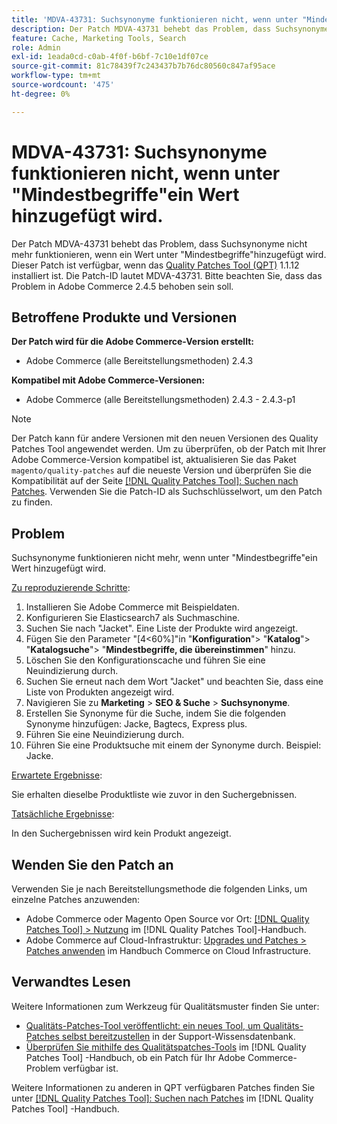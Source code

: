 ```yaml
---
title: 'MDVA-43731: Suchsynonyme funktionieren nicht, wenn unter "Mindestbegriffe"ein Wert hinzugefügt wird.'
description: Der Patch MDVA-43731 behebt das Problem, dass Suchsynonyme nicht mehr funktionieren, wenn ein Wert unter "Mindestbegriffe"hinzugefügt wird. Dieser Patch ist verfügbar, wenn das [Quality Patches Tool (QPT)](https://experienceleague.adobe.com/en/docs/commerce-knowledge-base/kb/announcements/commerce-announcements/magento-quality-patches-released-new-tool-to-self-serve-quality-patches) 1.1.12 installiert ist. Die Patch-ID lautet MDVA-43731. Bitte beachten Sie, dass das Problem in Adobe Commerce 2.4.5 behoben sein soll.
feature: Cache, Marketing Tools, Search
role: Admin
exl-id: 1eada0cd-c0ab-4f0f-b6bf-7c10e1df07ce
source-git-commit: 81c78439f7c243437b7b76dc80560c847af95ace
workflow-type: tm+mt
source-wordcount: '475'
ht-degree: 0%

---
```


# MDVA-43731: Suchsynonyme funktionieren nicht, wenn unter &quot;Mindestbegriffe&quot;ein Wert hinzugefügt wird.

Der Patch MDVA-43731 behebt das Problem, dass Suchsynonyme nicht mehr funktionieren, wenn ein Wert unter &quot;Mindestbegriffe&quot;hinzugefügt wird. Dieser Patch ist verfügbar, wenn das [Quality Patches Tool (QPT)](https://experienceleague.adobe.com/en/docs/commerce-knowledge-base/kb/announcements/commerce-announcements/magento-quality-patches-released-new-tool-to-self-serve-quality-patches) 1.1.12 installiert ist. Die Patch-ID lautet MDVA-43731. Bitte beachten Sie, dass das Problem in Adobe Commerce 2.4.5 behoben sein soll.

## Betroffene Produkte und Versionen

**Der Patch wird für die Adobe Commerce-Version erstellt:**

* Adobe Commerce (alle Bereitstellungsmethoden) 2.4.3

**Kompatibel mit Adobe Commerce-Versionen:**

* Adobe Commerce (alle Bereitstellungsmethoden) 2.4.3 - 2.4.3-p1

>[!NOTE]
>
>Der Patch kann für andere Versionen mit den neuen Versionen des Quality Patches Tool angewendet werden. Um zu überprüfen, ob der Patch mit Ihrer Adobe Commerce-Version kompatibel ist, aktualisieren Sie das Paket `magento/quality-patches` auf die neueste Version und überprüfen Sie die Kompatibilität auf der Seite [[!DNL Quality Patches Tool]: Suchen nach Patches](https://experienceleague.adobe.com/en/docs/commerce-knowledge-base/kb/announcements/commerce-announcements/magento-quality-patches-released-new-tool-to-self-serve-quality-patches). Verwenden Sie die Patch-ID als Suchschlüsselwort, um den Patch zu finden.

## Problem

Suchsynonyme funktionieren nicht mehr, wenn unter &quot;Mindestbegriffe&quot;ein Wert hinzugefügt wird.

<u>Zu reproduzierende Schritte</u>:

1. Installieren Sie Adobe Commerce mit Beispieldaten.
1. Konfigurieren Sie Elasticsearch7 als Suchmaschine.
1. Suchen Sie nach &quot;Jacket&quot;. Eine Liste der Produkte wird angezeigt.
1. Fügen Sie den Parameter &quot;[4&lt;60%]&quot;in &quot;**Konfiguration**&quot;> &quot;**Katalog**&quot;> &quot;**Katalogsuche**&quot;> &quot;**Mindestbegriffe, die übereinstimmen**&quot; hinzu.
1. Löschen Sie den Konfigurationscache und führen Sie eine Neuindizierung durch.
1. Suchen Sie erneut nach dem Wort &quot;Jacket&quot; und beachten Sie, dass eine Liste von Produkten angezeigt wird.
1. Navigieren Sie zu **Marketing** > **SEO &amp; Suche** > **Suchsynonyme**.
1. Erstellen Sie Synonyme für die Suche, indem Sie die folgenden Synonyme hinzufügen: Jacke, Bagtecs, Express plus.
1. Führen Sie eine Neuindizierung durch.
1. Führen Sie eine Produktsuche mit einem der Synonyme durch. Beispiel: Jacke.

<u>Erwartete Ergebnisse</u>:

Sie erhalten dieselbe Produktliste wie zuvor in den Suchergebnissen.

<u>Tatsächliche Ergebnisse</u>:

In den Suchergebnissen wird kein Produkt angezeigt.

## Wenden Sie den Patch an

Verwenden Sie je nach Bereitstellungsmethode die folgenden Links, um einzelne Patches anzuwenden:

* Adobe Commerce oder Magento Open Source vor Ort: [[!DNL Quality Patches Tool] > Nutzung](/help/tools/quality-patches-tool/usage.md) im [!DNL Quality Patches Tool]-Handbuch.
* Adobe Commerce auf Cloud-Infrastruktur: [Upgrades und Patches > Patches anwenden](https://experienceleague.adobe.com/docs/commerce-cloud-service/user-guide/develop/upgrade/apply-patches.html) im Handbuch Commerce on Cloud Infrastructure.

## Verwandtes Lesen

Weitere Informationen zum Werkzeug für Qualitätsmuster finden Sie unter:

* [Qualitäts-Patches-Tool veröffentlicht: ein neues Tool, um Qualitäts-Patches selbst bereitzustellen](https://experienceleague.adobe.com/en/docs/commerce-knowledge-base/kb/announcements/commerce-announcements/magento-quality-patches-released-new-tool-to-self-serve-quality-patches) in der Support-Wissensdatenbank.
* [Überprüfen Sie mithilfe des Qualitätspatches-Tools](/help/tools/quality-patches-tool/patches-available-in-qpt/check-patch-for-magento-issue-with-magento-quality-patches.md) im [!DNL Quality Patches Tool] -Handbuch, ob ein Patch für Ihr Adobe Commerce-Problem verfügbar ist.

Weitere Informationen zu anderen in QPT verfügbaren Patches finden Sie unter [[!DNL Quality Patches Tool]: Suchen nach Patches](https://experienceleague.adobe.com/tools/commerce-quality-patches/index.html) im [!DNL Quality Patches Tool] -Handbuch.
